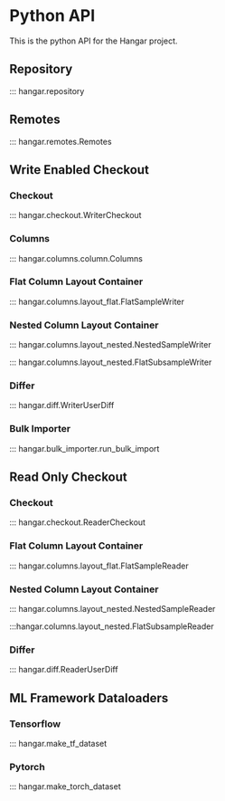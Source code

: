 Python API 
==========

This is the python API for the Hangar project.

Repository
----------

::: hangar.repository

Remotes
-------

::: hangar.remotes.Remotes

Write Enabled Checkout
----------------------

### Checkout

::: hangar.checkout.WriterCheckout

### Columns

::: hangar.columns.column.Columns

### Flat Column Layout Container

::: hangar.columns.layout_flat.FlatSampleWriter

### Nested Column Layout Container

::: hangar.columns.layout_nested.NestedSampleWriter

::: hangar.columns.layout_nested.FlatSubsampleWriter

### Differ

::: hangar.diff.WriterUserDiff

### Bulk Importer

::: hangar.bulk_importer.run_bulk_import

Read Only Checkout
------------------

### Checkout

::: hangar.checkout.ReaderCheckout

### Flat Column Layout Container

::: hangar.columns.layout_flat.FlatSampleReader

### Nested Column Layout Container

::: hangar.columns.layout_nested.NestedSampleReader

:::hangar.columns.layout_nested.FlatSubsampleReader

### Differ

::: hangar.diff.ReaderUserDiff

ML Framework Dataloaders
------------------------

### Tensorflow

::: hangar.make_tf_dataset

### Pytorch

::: hangar.make_torch_dataset
